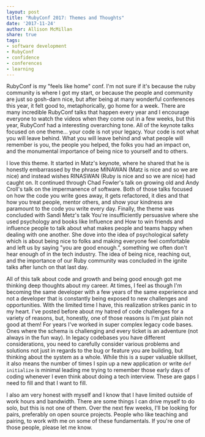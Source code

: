 ```yaml
---
layout: post
title: "RubyConf 2017: Themes and Thoughts"
date: '2017-11-24'
author: Allison McMillan
share: true
tags:
- software development
- RubyConf
- confidence
- conferences
- learning
---
```


RubyConf is my "feels like home" conf. I'm not sure if it's because the ruby community is where I got my start, or because the people and community are just so gosh-darn nice, but after being at many wonderful conferences this year, it felt good to, metaphorically,  go home for a week. There are many incredible RubyConf talks that happen every year and I encourage everyone to watch the videos when they come out in a few weeks, but this year, RubyConf had a interesting overarching tone. All of the keynote talks focused on one theme… your code is not your legacy. Your code is not what you will leave behind. What you will leave behind and what people will remember is you, the people you helped, the folks you had an impact on, and the monumental importance of being nice to yourself and to others.

I love this theme. It started in Matz's keynote, where he shared that he is honestly embarrassed by the phrase MINAWAN (Matz is nice and so we are nice) and instead wishes RINASWAN (Ruby is nice and so we are nice) had caught on. It continued through Chad Fowler's talk on growing old and Andy Croll's talk on the impermanence of software. Both of those talks focused on how the code you write goes away, it gets refactored, it dies and that how you treat people, mentor others, and show your kindness are paramount to the code you write every day. Finally, the theme was concluded with Sandi Metz's talk You're insufficiently persuasive where she used psychology and books like Influence and How to win friends and influence people to talk about what makes people and teams happy when dealing with one another. She dove into the idea of psychological safety which is about being nice to folks and making everyone feel comfortable and left us by saying "you are good enough.”, something we often don't hear enough of in the tech industry. The idea of being nice, reaching out, and the importance of our Ruby community was concluded in the ignite talks after lunch on that last day.

All of this talk about code and growth and being good enough got me thinking deep thoughts about my career. At times, I feel as though I'm becoming the same developer with a few years of the same experience and not a developer that is constantly being exposed to new challenges and opportunities. With the limited time I have, this realization strikes panic in to my heart. I've posted before about my hatred of code challenges for a variety of reasons, but, honestly, one of those reasons is I'm just plain not good at them! For years I've worked in super complex legacy code bases. Ones where the schema is challenging and every ticket is an adventure (not always in the fun way). In legacy codebases you have different considerations, you need to carefully consider various problems and solutions not just in regards to the bug or feature you are building, but thinking about the system as a whole. While this is a super valuable skillset, it also  means the number of times I spin up a new application or write `def initialize` is minimal leading me trying to remember those early days of coding whenever I even think about doing a tech interview. These are gaps I need to fill and that I want to fill.

I also am very honest with myself and I know that I have limited outside of work hours and bandwidth. There are some things I can drive myself to do solo, but this is not one of them. Over the next few weeks, I'll be looking for pairs, preferably on open source projects. People who like teaching and pairing, to work with me on some of these fundamentals. If you're one of those people, please let me know.
